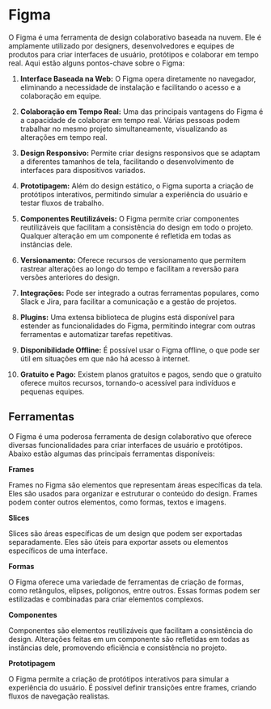 # Figma

O Figma é uma ferramenta de design colaborativo baseada na nuvem. Ele é amplamente utilizado por designers, desenvolvedores e equipes de produtos para criar interfaces de usuário, protótipos e colaborar em tempo real. Aqui estão alguns pontos-chave sobre o Figma:

1. **Interface Baseada na Web:** O Figma opera diretamente no navegador, eliminando a necessidade de instalação e facilitando o acesso e a colaboração em equipe.

2. **Colaboração em Tempo Real:** Uma das principais vantagens do Figma é a capacidade de colaborar em tempo real. Várias pessoas podem trabalhar no mesmo projeto simultaneamente, visualizando as alterações em tempo real.

3. **Design Responsivo:** Permite criar designs responsivos que se adaptam a diferentes tamanhos de tela, facilitando o desenvolvimento de interfaces para dispositivos variados.

4. **Prototipagem:** Além do design estático, o Figma suporta a criação de protótipos interativos, permitindo simular a experiência do usuário e testar fluxos de trabalho.

5. **Componentes Reutilizáveis:** O Figma permite criar componentes reutilizáveis que facilitam a consistência do design em todo o projeto. Qualquer alteração em um componente é refletida em todas as instâncias dele.

6. **Versionamento:** Oferece recursos de versionamento que permitem rastrear alterações ao longo do tempo e facilitam a reversão para versões anteriores do design.

7. **Integrações:** Pode ser integrado a outras ferramentas populares, como Slack e Jira, para facilitar a comunicação e a gestão de projetos.

8. **Plugins:** Uma extensa biblioteca de plugins está disponível para estender as funcionalidades do Figma, permitindo integrar com outras ferramentas e automatizar tarefas repetitivas.

9. **Disponibilidade Offline:** É possível usar o Figma offline, o que pode ser útil em situações em que não há acesso à internet.

10. **Gratuito e Pago:** Existem planos gratuitos e pagos, sendo que o gratuito oferece muitos recursos, tornando-o acessível para indivíduos e pequenas equipes.

## Ferramentas

O Figma é uma poderosa ferramenta de design colaborativo que oferece diversas funcionalidades para criar interfaces de usuário e protótipos. Abaixo estão algumas das principais ferramentas disponíveis:

**Frames**

Frames no Figma são elementos que representam áreas específicas da tela. Eles são usados para organizar e estruturar o conteúdo do design. Frames podem conter outros elementos, como formas, textos e imagens.

**Slices**

Slices são áreas específicas de um design que podem ser exportadas separadamente. Eles são úteis para exportar assets ou elementos específicos de uma interface.

**Formas**

O Figma oferece uma variedade de ferramentas de criação de formas, como retângulos, elipses, polígonos, entre outros. Essas formas podem ser estilizadas e combinadas para criar elementos complexos.

**Componentes**

Componentes são elementos reutilizáveis que facilitam a consistência do design. Alterações feitas em um componente são refletidas em todas as instâncias dele, promovendo eficiência e consistência no projeto.

**Prototipagem**

O Figma permite a criação de protótipos interativos para simular a experiência do usuário. É possível definir transições entre frames, criando fluxos de navegação realistas.

